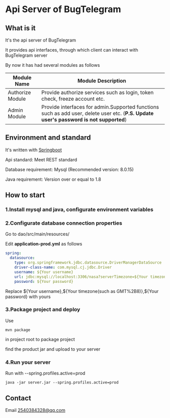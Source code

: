# Api Server of  BugTelegram

## 	What is it

It's the api server of BugTelegram

It provides api interfaces, through which client can interact with BugTelegram server

By now it has had several modules as follows

Module Name | Module Description
--- | ---
Authorize Module | Provide authorize services such as login, token check, freeze account etc. 
Admin Module | Provide interfaces for admin.Supported functions such as add user, delete user etc. (**P.S. Update user's password is not supported**) 

## Environment and standard

It's written with [Springboot](https://spring.io/projects/spring-boot)

Api standard: Meet REST standard

Database requirement: Mysql (Recommended version: 8.0.15)

Java requirement: Version over or equal to 1.8



## How to start

### 1.Install mysql and java, configurate environment variables

### 2.Configurate database connection properties

Go to dao/src/main/resources/

Edit **application-prod.yml** as follows

```yaml
spring:
  datasource:
    type: org.springframework.jdbc.datasource.DriverManagerDataSource
    driver-class-name: com.mysql.cj.jdbc.Driver
    username: ${Your username}
    url: jdbc:mysql://localhost:3306/nasa?serverTimezone=${Your timezone(such as GMT%2B8)}&useUnicode=true&characterEncoding=utf8
    password: ${Your password}
```

Replace \${Your username},\${Your timezone(such as GMT%2B8)},\${Your password} with yours

### 3.Package project and deploy

Use

```shell
mvn package
```

in project root to package project

find the product jar and upload to your server

### 4.Run your server

Run with --spring.profiles.active=prod

```shell
java -jar server.jar --spring.profiles.active=prod
```



## Contact

Email 2540384328@qq.com